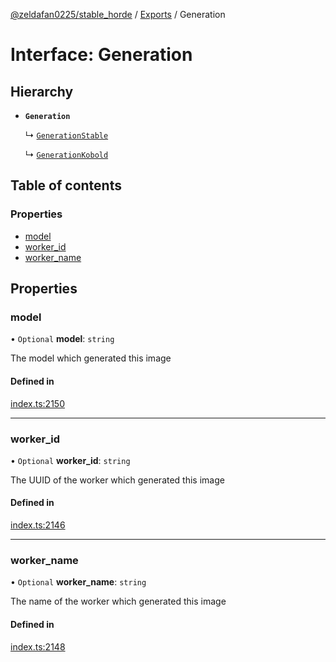 [@zeldafan0225/stable_horde](../README.md) / [Exports](../modules.md) / Generation

# Interface: Generation

## Hierarchy

- **`Generation`**

  ↳ [`GenerationStable`](GenerationStable.md)

  ↳ [`GenerationKobold`](GenerationKobold.md)

## Table of contents

### Properties

- [model](Generation.md#model)
- [worker\_id](Generation.md#worker_id)
- [worker\_name](Generation.md#worker_name)

## Properties

### model

• `Optional` **model**: `string`

The model which generated this image

#### Defined in

[index.ts:2150](https://github.com/ZeldaFan0225/stable_horde/blob/9241243/index.ts#L2150)

___

### worker\_id

• `Optional` **worker\_id**: `string`

The UUID of the worker which generated this image

#### Defined in

[index.ts:2146](https://github.com/ZeldaFan0225/stable_horde/blob/9241243/index.ts#L2146)

___

### worker\_name

• `Optional` **worker\_name**: `string`

The name of the worker which generated this image

#### Defined in

[index.ts:2148](https://github.com/ZeldaFan0225/stable_horde/blob/9241243/index.ts#L2148)
